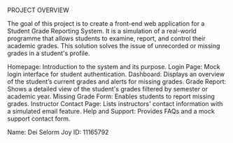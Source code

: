 PROJECT OVERVIEW

The goal of this project is to create a front-end web application for a Student Grade Reporting System. It is a simulation of a real-world programme that allows students to examine, report, and control their academic grades. This solution solves the issue of unrecorded or missing grades in a student's profile.

Homepage: Introduction to the system and its purpose.
Login Page: Mock login interface for student authentication.
Dashboard: Displays an overview of the student’s current grades and alerts for missing grades.
Grade Report: Shows a detailed view of the student's grades filtered by semester or academic year.
Missing Grade Form: Enables students to report missing grades.
Instructor Contact Page: Lists instructors' contact information with a simulated email feature.
Help and Support: Provides FAQs and a mock support contact form.

Name: Dei Selorm Joy
ID: 11165792